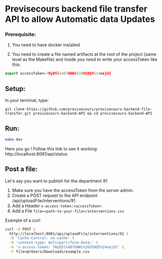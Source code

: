 # Previsecours backend file transfer API to allow Automatic data Updates  

### Prerequisite:
1. You need to have docker installed  

2. You need to create a file named artifacts at the root of the project (same level as the Makefile) and inside you need to write your accessToken like this:  
```javascript
export accessToken=7HyD5l%407GNWi%26U58Q5%24oejU2
```


## Setup:
In your terminal, type:  
```
git clone https://github.com/previsecours/previsecours-backend-file-transfer.git previsecours-backend-API && cd previsecours-backend-API
```  

## Run:  
```bash
make dev
```  

Here you go ! Follow this link to see it working: http://localhost:8081/api/status  


## Post a file:
Let's say you want to publish for the department 91  
1. Make sure you have the accessToken from the server admin.  
2. Create a POST request to the API endpoint /api/uploadFile/interventions/91  
3. Add a Header ``` x-access-token:<accessToken> ```  
4. Add a File ``` file=<path-to-your-file>/interventions.csv ```  


Example of a curl:  
```bash  
curl -X POST \
  http://localhost:8081/api/uploadFile/interventions/91 \
  -H 'Cache-Control: no-cache' \
  -H 'content-type: multipart/form-data;' \
  -H 'x-access-token: 7HyD5l%407GNWi%26U58Q5%24oejU2' \
  -F file=@/Users/Downloads/example.csv
```
